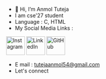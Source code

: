 - 👋 Hi, I’m Anmol Tuteja
- I am cse'27 student
- Language : C, HTML
- My Social Media Links : 

<a href="https://www.instagram.com/anmoltuteja287/"><img src="https://upload.wikimedia.org/wikipedia/commons/5/58/Instagram-Icon.png" alt="Instagram" width="50" height="50"/></a>
<a href="https://www.linkedin.com/in/anmol-tuteja-684b0327b/"><img src="http://pngimg.com/uploads/linkedIn/linkedIn_PNG8.png" alt="LinkedIn" width="50" height="50"/></a>
<a href="https://github.com/AnmolTutejaGitHub"><img src="https://logos-world.net/wp-content/uploads/2020/11/GitHub-Symbol.png" alt="GitHub" width="50"/></a>

- E mail : tutejaanmol54@gmail.com
- Let's connect 

